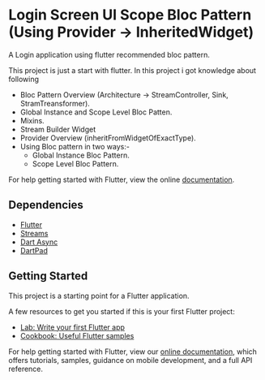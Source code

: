 # Login Screen UI Scope Bloc Pattern (Using Provider -> InheritedWidget)

A Login application using flutter recommended bloc pattern.

This project is just a start with flutter. In this project i got knowledge about following 
* Bloc Pattern Overview (Architecture -> StreamController, Sink, StramTreansformer).
* Global Instance and Scope Level Bloc Patten.
* Mixins.
* Stream Builder Widget
* Provider Overview (inheritFromWidgetOfExactType).
* Using Bloc pattern in two ways:-
    * Global Instance Bloc Pattern.
    * Scope Level Bloc Pattern.

For help getting started with Flutter, view the online
[documentation](https://flutter.io/).

## Dependencies

* [Flutter](https://flutter.io/)
* [Streams](https://api.dartlang.org/stable/2.1.0/dart-async/Stream-class.html)
* [Dart Async](https://github.com/dart-lang/async)
* [DartPad](https://dartpad.dartlang.org/)


## Getting Started

This project is a starting point for a Flutter application.

A few resources to get you started if this is your first Flutter project:

- [Lab: Write your first Flutter app](https://flutter.io/docs/get-started/codelab)
- [Cookbook: Useful Flutter samples](https://flutter.io/docs/cookbook)

For help getting started with Flutter, view our 
[online documentation](https://flutter.io/docs), which offers tutorials, 
samples, guidance on mobile development, and a full API reference.
